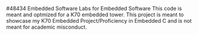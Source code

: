 #48434 Embedded Software
Labs for Embedded Software
This code is meant and optmized for a K70 embedded tower. This project is meant to showcase my K70 Embedded Project/Proficiency in Embedded C and is not meant for academic misconduct.
